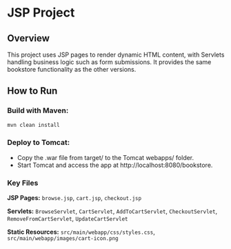# JSP Project

## Overview

This project uses JSP pages to render dynamic HTML content, with Servlets handling business logic such as form submissions. It provides the same bookstore functionality as the other versions.

## How to Run

### Build with Maven:

```bash
mvn clean install
```

### Deploy to Tomcat:
- Copy the .war file from target/ to the Tomcat webapps/ folder.
- Start Tomcat and access the app at http://localhost:8080/bookstore.
### Key Files

**JSP Pages:** `browse.jsp`, `cart.jsp`, `checkout.jsp`

**Servlets:** `BrowseServlet`, `CartServlet`, `AddToCartServlet`, `CheckoutServlet`, `RemoveFromCartServlet`, `UpdateCartServlet`

**Static Resources:** `src/main/webapp/css/styles.css`, `src/main/webapp/images/cart-icon.png`
